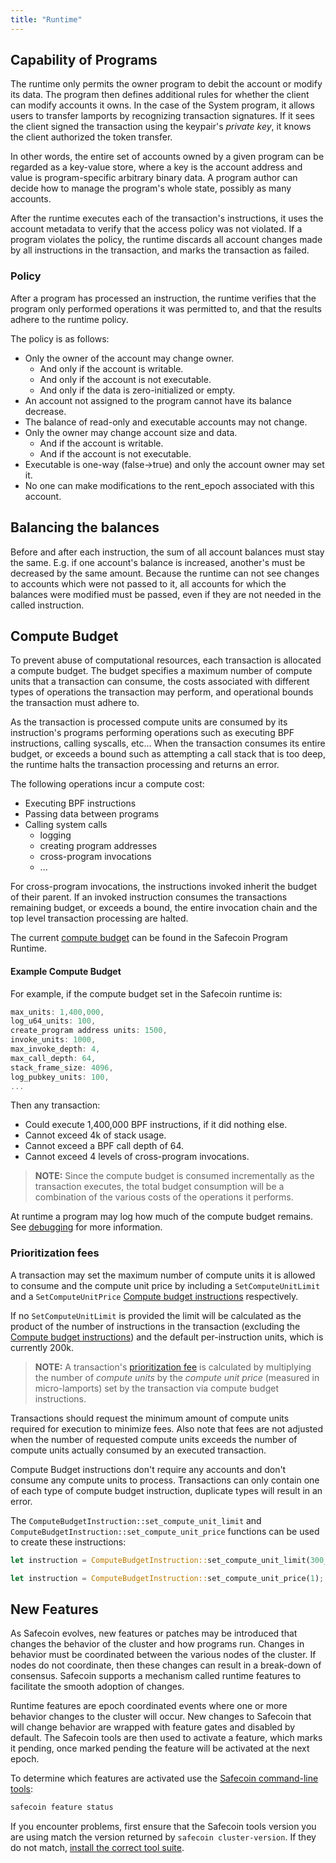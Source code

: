 ```yaml
---
title: "Runtime"
---
```


## Capability of Programs

The runtime only permits the owner program to debit the account or modify its
data. The program then defines additional rules for whether the client can
modify accounts it owns. In the case of the System program, it allows users to
transfer lamports by recognizing transaction signatures. If it sees the client
signed the transaction using the keypair's _private key_, it knows the client
authorized the token transfer.

In other words, the entire set of accounts owned by a given program can be
regarded as a key-value store, where a key is the account address and value is
program-specific arbitrary binary data. A program author can decide how to
manage the program's whole state, possibly as many accounts.

After the runtime executes each of the transaction's instructions, it uses the
account metadata to verify that the access policy was not violated. If a program
violates the policy, the runtime discards all account changes made by all
instructions in the transaction, and marks the transaction as failed.

### Policy

After a program has processed an instruction, the runtime verifies that the
program only performed operations it was permitted to, and that the results
adhere to the runtime policy.

The policy is as follows:

- Only the owner of the account may change owner.
  - And only if the account is writable.
  - And only if the account is not executable.
  - And only if the data is zero-initialized or empty.
- An account not assigned to the program cannot have its balance decrease.
- The balance of read-only and executable accounts may not change.
- Only the owner may change account size and data.
  - And if the account is writable.
  - And if the account is not executable.
- Executable is one-way (false->true) and only the account owner may set it.
- No one can make modifications to the rent_epoch associated with this account.

## Balancing the balances

Before and after each instruction, the sum of all account balances must stay the same.
E.g. if one account's balance is increased, another's must be decreased by the same amount.
Because the runtime can not see changes to accounts which were not passed to it,
all accounts for which the balances were modified must be passed,
even if they are not needed in the called instruction.

## Compute Budget

To prevent abuse of computational resources, each transaction is allocated a
compute budget. The budget specifies a maximum number of compute units that a
transaction can consume, the costs associated with different types of operations
the transaction may perform, and operational bounds the transaction must adhere
to.

As the transaction is processed compute units are consumed by its
instruction's programs performing operations such as executing BPF instructions,
calling syscalls, etc... When the transaction consumes its entire budget, or
exceeds a bound such as attempting a call stack that is too deep, the runtime
halts the transaction processing and returns an error.

The following operations incur a compute cost:

- Executing BPF instructions
- Passing data between programs
- Calling system calls
  - logging
  - creating program addresses
  - cross-program invocations
  - ...

For cross-program invocations, the instructions invoked inherit the budget of
their parent. If an invoked instruction consumes the transactions remaining
budget, or exceeds a bound, the entire invocation chain and the top level
transaction processing are halted.

The current [compute
budget](https://github.com/fair-exchange/safecoin/blob/090e11210aa7222d8295610a6ccac4acda711bb9/program-runtime/src/compute_budget.rs#L26-L87) can be found in the Safecoin Program Runtime.

#### Example Compute Budget

For example, if the compute budget set in the Safecoin runtime is:

```rust
max_units: 1,400,000,
log_u64_units: 100,
create_program address units: 1500,
invoke_units: 1000,
max_invoke_depth: 4,
max_call_depth: 64,
stack_frame_size: 4096,
log_pubkey_units: 100,
...
```

Then any transaction:

- Could execute 1,400,000 BPF instructions, if it did nothing else.
- Cannot exceed 4k of stack usage.
- Cannot exceed a BPF call depth of 64.
- Cannot exceed 4 levels of cross-program invocations.

> **NOTE:** Since the compute budget is consumed incrementally as the transaction executes,
> the total budget consumption will be a combination of the various costs of the
> operations it performs.

At runtime a program may log how much of the compute budget remains. See
[debugging](developing/on-chain-programs/debugging.md#monitoring-compute-budget-consumption)
for more information.

### Prioritization fees

A transaction may set the maximum number of compute units it is allowed to
consume and the compute unit price by including a `SetComputeUnitLimit` and a
`SetComputeUnitPrice`
[Compute budget instructions](https://github.com/fair-exchange/safecoin/blob/db32549c00a1b5370fcaf128981ad3323bbd9570/sdk/src/compute_budget.rs#L22)
respectively.

If no `SetComputeUnitLimit` is provided the limit will be calculated as the
product of the number of instructions in the transaction (excluding the [Compute
budget instructions](https://github.com/fair-exchange/safecoin/blob/db32549c00a1b5370fcaf128981ad3323bbd9570/sdk/src/compute_budget.rs#L22)) and the default per-instruction units, which is currently 200k.

> **NOTE:** A transaction's [prioritization fee](./../../terminology.md#prioritization-fee) is calculated by multiplying the
> number of _compute units_ by the _compute unit price_ (measured in micro-lamports)
> set by the transaction via compute budget instructions.

Transactions should request the minimum amount of compute units required for execution to minimize
fees. Also note that fees are not adjusted when the number of requested compute
units exceeds the number of compute units actually consumed by an executed
transaction.

Compute Budget instructions don't require any accounts and don't consume any
compute units to process. Transactions can only contain one of each type of
compute budget instruction, duplicate types will result in an error.

The `ComputeBudgetInstruction::set_compute_unit_limit` and
`ComputeBudgetInstruction::set_compute_unit_price` functions can be used to
create these instructions:

```rust
let instruction = ComputeBudgetInstruction::set_compute_unit_limit(300_000);
```

```rust
let instruction = ComputeBudgetInstruction::set_compute_unit_price(1);
```

## New Features

As Safecoin evolves, new features or patches may be introduced that changes the
behavior of the cluster and how programs run. Changes in behavior must be
coordinated between the various nodes of the cluster. If nodes do not
coordinate, then these changes can result in a break-down of consensus. Safecoin
supports a mechanism called runtime features to facilitate the smooth adoption
of changes.

Runtime features are epoch coordinated events where one or more behavior changes
to the cluster will occur. New changes to Safecoin that will change behavior are
wrapped with feature gates and disabled by default. The Safecoin tools are then
used to activate a feature, which marks it pending, once marked pending the
feature will be activated at the next epoch.

To determine which features are activated use the [Safecoin command-line
tools](cli/install-safecoin-cli-tools.md):

```bash
safecoin feature status
```

If you encounter problems, first ensure that the Safecoin tools version you are
using match the version returned by `safecoin cluster-version`. If they do not
match, [install the correct tool suite](cli/install-safecoin-cli-tools.md).

